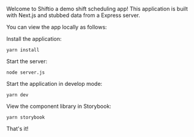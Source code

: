 Welcome to Shiftio a demo shift scheduling app! This application is built with Next.js and stubbed data from a Express server.

You can view the app locally as follows:

Install the application:

```
yarn install
```

Start the server:

```
node server.js
```

Start the application in develop mode:

```
yarn dev
```

View the component library in Storybook:

```
yarn storybook
```

That's it!